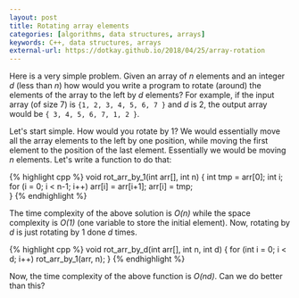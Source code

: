 ```yaml
---
layout: post
title: Rotating array elements
categories: [algorithms, data structures, arrays]
keywords: C++, data structures, arrays
external-url: https://dotkay.github.io/2018/04/25/array-rotation
---
```


Here is a very simple problem. Given an array of *n* elements and an integer *d* (less than *n*) how would you write a program to rotate (around) the elements of the array to the left by *d* elements? For example, if the input array (of size 7) is `{1, 2, 3, 4, 5, 6, 7 }` and *d* is 2, the output array would be `{ 3, 4, 5, 6, 7, 1, 2 }`.

Let's start simple. How would you rotate by 1? We would essentially move all the array elements to the left by one position, while moving the first element to the position of the last element. Essentially we would be moving *n* elements. Let's write a function to do that:

{% highlight cpp %}
void rot_arr_by_1(int arr[], int n)
{
  int tmp = arr[0];
  int i;
  for (i = 0; i < n-1; i++)
    arr[i] = arr[i+1];
  arr[i] = tmp;  
}
{% endhighlight %}

The time complexity of the above solution is *O(n)* while the space complexity is *O(1)* (one variable to store the initial element). Now, rotating by *d* is just rotating by 1 done *d* times. 

{% highlight cpp %}
void rot_arr_by_d(int arr[], int n, int d)
{
  for (int i = 0; i < d; i++)
    rot_arr_by_1(arr, n);
}
{% endhighlight %}

Now, the time complexity of the above function is *O(nd)*. Can we do better than this?


